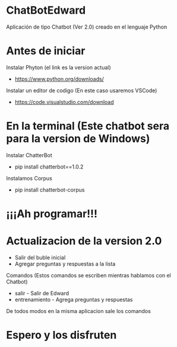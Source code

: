 # ChatBotEdward
Aplicación de tipo Chatbot (Ver 2.0) creado en el lenguaje Python

# Antes de iniciar
Instalar Phyton (el link es la version actual)
  - https://www.python.org/downloads/
  
Instalar un editor de codigo (En este caso usaremos VSCode)
  - https://code.visualstudio.com/download
  
# En la terminal (Este chatbot sera para la version de Windows)
Instalar ChatterBot
  - pip install chatterbot==1.0.2
  
Instalamos Corpus
  - pip install chatterbot-corpus
  
# ¡¡¡Ah programar!!!

# Actualizacion de la version 2.0

- Salir del buble inicial
- Agregar preguntas y respuestas a la lista

Comandos (Estos comandos se escriben mientras hablamos con el Chatbot)
- salir - Salir de Edward
- entrenamiento - Agrega preguntas y respuestas 

De todos modos en la misma aplicacion sale los comandos 

# Espero y los disfruten
